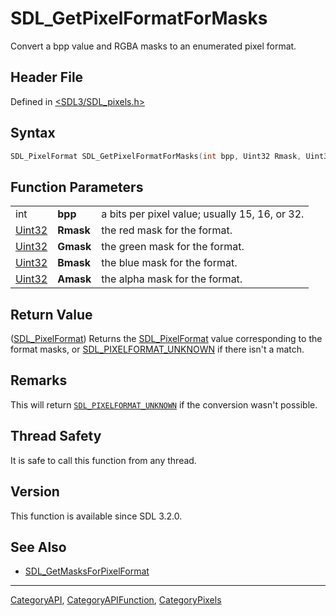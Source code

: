 # SDL_GetPixelFormatForMasks

Convert a bpp value and RGBA masks to an enumerated pixel format.

## Header File

Defined in [<SDL3/SDL_pixels.h>](https://github.com/libsdl-org/SDL/blob/main/include/SDL3/SDL_pixels.h)

## Syntax

```c
SDL_PixelFormat SDL_GetPixelFormatForMasks(int bpp, Uint32 Rmask, Uint32 Gmask, Uint32 Bmask, Uint32 Amask);
```

## Function Parameters

|                  |           |                                                |
| ---------------- | --------- | ---------------------------------------------- |
| int              | **bpp**   | a bits per pixel value; usually 15, 16, or 32. |
| [Uint32](Uint32) | **Rmask** | the red mask for the format.                   |
| [Uint32](Uint32) | **Gmask** | the green mask for the format.                 |
| [Uint32](Uint32) | **Bmask** | the blue mask for the format.                  |
| [Uint32](Uint32) | **Amask** | the alpha mask for the format.                 |

## Return Value

([SDL_PixelFormat](SDL_PixelFormat)) Returns the
[SDL_PixelFormat](SDL_PixelFormat) value corresponding to the format masks,
or [SDL_PIXELFORMAT_UNKNOWN](SDL_PIXELFORMAT_UNKNOWN) if there isn't a
match.

## Remarks

This will return [`SDL_PIXELFORMAT_UNKNOWN`](SDL_PIXELFORMAT_UNKNOWN) if
the conversion wasn't possible.

## Thread Safety

It is safe to call this function from any thread.

## Version

This function is available since SDL 3.2.0.

## See Also

- [SDL_GetMasksForPixelFormat](SDL_GetMasksForPixelFormat)






----
[CategoryAPI](CategoryAPI), [CategoryAPIFunction](CategoryAPIFunction), [CategoryPixels](CategoryPixels)

